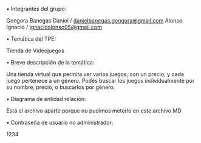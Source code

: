 • Integrantes del grupo:

Gongora Banegas Daniel / danielbanegas.gongora@gmail.com Alonso Ignacio / ignacioalonso05@gmail.com

• Temática del TPE:

Tienda de Videojuegos

• Breve descripción de la temática:

Una tienda virtual que permita ver varios juegos, con un precio, y cada juego pertenece a un género. Podés buscar los juegos individualmente por su nombre, precio, o buscarlos por género.

• Diagrama de entidad relación:

Está el archivo aparte porque no pudimos meterlo en este archivo MD

• Contraseña de usuario no administrador:

1234